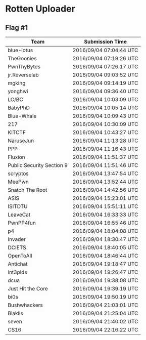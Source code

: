 # Rotten Uploader

## Flag #1

|Team|Submission Time|
|------------|------------------|
|blue&#45;lotus|2016/09/04 07:04:44 UTC|
|TheGoonies|2016/09/04 07:19:26 UTC|
|PwnThyBytes|2016/09/04 07:26:17 UTC|
|jr&#46;Reverselab|2016/09/04 09:03:52 UTC|
|mgking|2016/09/04 09:14:19 UTC|
|yonghwi|2016/09/04 09:36:40 UTC|
|LC&#47;BC|2016/09/04 10:03:09 UTC|
|BabyPhD|2016/09/04 10:05:14 UTC|
|Blue&#45;Whale|2016/09/04 10:09:43 UTC|
|217|2016/09/04 10:30:09 UTC|
|KITCTF|2016/09/04 10:43:27 UTC|
|NaruseJun|2016/09/04 11:13:28 UTC|
|PPP|2016/09/04 11:16:43 UTC|
|Fluxion|2016/09/04 11:51:37 UTC|
|Public Security Section 9|2016/09/04 11:51:46 UTC|
|scryptos|2016/09/04 13:47:54 UTC|
|MeePwn|2016/09/04 13:52:44 UTC|
|Snatch The Root|2016/09/04 14:42:56 UTC|
|ASIS|2016/09/04 15:23:01 UTC|
|ISITDTU|2016/09/04 15:51:11 UTC|
|LeaveCat|2016/09/04 16:33:33 UTC|
|PwnPP4fun|2016/09/04 16:55:46 UTC|
|p4|2016/09/04 18:04:08 UTC|
|Invader|2016/09/04 18:30:47 UTC|
|DCIETS|2016/09/04 18:40:05 UTC|
|OpenToAll|2016/09/04 18:46:44 UTC|
|Antichat|2016/09/04 19:18:47 UTC|
|int3pids|2016/09/04 19:26:47 UTC|
|dcua|2016/09/04 19:38:08 UTC|
|Just Hit the Core|2016/09/04 19:39:19 UTC|
|bi0s|2016/09/04 19:50:19 UTC|
|Bushwhackers|2016/09/04 21:03:01 UTC|
|Blaklis|2016/09/04 21:25:04 UTC|
|seven|2016/09/04 21:40:02 UTC|
|CS16|2016/09/04 22:16:22 UTC|

